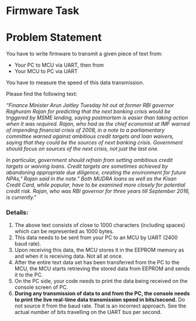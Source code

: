 # Firmware Task

# Problem Statement

You have to write firmware to transmit a given piece of text from:

- Your PC to MCU via UART, then from
- Your MCU to PC via UART

You have to measure the speed of this data transmission. 

Please find the following text:

*“Finance Minister Arun Jaitley Tuesday hit out at former RBI governor Raghuram Rajan for predicting that the next banking crisis would be triggered by MSME lending, saying postmortem is easier than taking action when it was required. Rajan, who had as the chief economist at IMF warned of impending financial crisis of 2008, in a note to a parliamentary committee warned against ambitious credit targets and loan waivers, saying that they could be the sources of next banking crisis. Government should focus on sources of the next crisis, not just the last one.* 

*In particular, government should refrain from setting ambitious credit targets or waiving loans. Credit targets are sometimes achieved by abandoning appropriate due diligence, creating the environment for future NPAs," Rajan said in the note." Both MUDRA loans as well as the Kisan Credit Card, while popular, have to be examined more closely for potential credit risk. Rajan, who was RBI governor for three years till September 2016, is currently."*

### Details:

1. The above text consists of close to 1000 characters (including spaces) which can be represented as 1000 bytes. 
2. This data needs to be sent from your PC to an MCU by UART (2400 baud rate). 
3. Upon receiving this data, the MCU stores it in the EEPROM memory as and when it is receiving data. Not all at once.
4. After the entire text data set has been transferred from the PC to the MCU, the MCU starts retrieving the stored data from EEPROM and sends it to the PC. 
5. On the PC side, your code needs to print the data being received on the console screen of PC.
6. **During any transmission of data to and from the PC, the console needs to print the live real-time data transmission speed in bits/second.** Do not source it from the baud rate. That is an incorrect approach. See the actual number of bits travelling on the UART bus per second.
